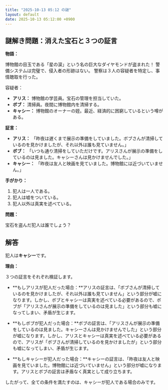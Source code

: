 ```yaml
---
title: "2025-10-13 05:12 の謎"
layout: default
date: 2025-10-13 05:12:00 +0900
---
```

## 謎解き問題：消えた宝石と３つの証言

**物語：**

博物館の目玉である「星の涙」という名の巨大なダイヤモンドが盗まれた！
警備システムは完璧で、侵入者の形跡はない。
警察は３人の容疑者を特定し、事情聴取を行った。

容疑者：

*   **アリス：** 博物館の学芸員。宝石の管理を担当していた。
*   **ボブ：** 清掃員。夜間に博物館内を清掃する。
*   **キャシー：** 博物館のオーナーの姪。最近、経済的に困窮しているという噂がある。

**証言：**

*   **アリス：** 「昨夜は遅くまで展示の準備をしていました。ボブさんが清掃しているのを見かけましたが、それ以外は誰も見ていません。」
*   **ボブ：** 「いつも通り清掃をしていただけです。アリスさんが展示の準備をしているのは見ました。キャシーさんは見かけませんでした。」
*   **キャシー：** 「昨夜は友人と映画を見ていました。博物館には近づいていません。」

**手がかり：**

1.  犯人は一人である。
2.  犯人は嘘をついている。
3.  犯人以外は真実を述べている。

**問題：**

宝石を盗んだ犯人は誰でしょう？

## 解答

犯人は**キャシー**です。

**理由：**

３つの証言をそれぞれ検証します。

*   **もしアリスが犯人だった場合：**アリスの証言は、「ボブさんが清掃しているのを見かけましたが、それ以外は誰も見ていません」という部分が嘘になります。しかし、ボブとキャシーは真実を述べている必要があるので、ボブが「アリスさんが展示の準備をしているのは見ました」という部分も嘘になってしまい、矛盾が生じます。

*   **もしボブが犯人だった場合：**ボブの証言は、「アリスさんが展示の準備をしているのは見ました。キャシーさんは見かけませんでした」という部分が嘘になります。しかし、アリスとキャシーは真実を述べている必要があるので、アリスが「ボブさんが清掃しているのを見かけましたが」という部分も嘘になってしまい、矛盾が生じます。

*   **もしキャシーが犯人だった場合：**キャシーの証言は、「昨夜は友人と映画を見ていました。博物館には近づいていません」という部分が嘘になります。アリスとボブの証言は矛盾なく真実として成り立ちます。

したがって、全ての条件を満たすのは、キャシーが犯人である場合のみです。
